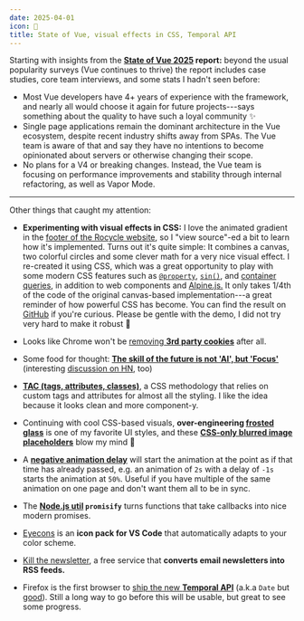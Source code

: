 ```yaml
---
date: 2025-04-01
icon: 🐰
title: State of Vue, visual effects in CSS, Temporal API
---
```


Starting with insights from the **[State of Vue 2025](https://www.monterail.com/stateofvue) report:** beyond the usual popularity surveys (Vue continues to thrive) the report includes case studies, core team interviews, and some stats I hadn't seen before:

- Most Vue developers have 4+ years of experience with the framework, and nearly all would choose it again for future projects---says something about the quality to have such a loyal community ✨
- Single page applications remain the dominant architecture in the Vue ecosystem, despite recent industry shifts away from SPAs. The Vue team is aware of that and say they have no intentions to become opinionated about servers or otherwise changing their scope.
- No plans for a V4 or breaking changes. Instead, the Vue team is focusing on performance improvements and stability through internal refactoring, as well as Vapor Mode.

---

Other things that caught my attention:

- **Experimenting with visual effects in CSS:** I love the animated gradient in the [footer of the Rocycle website](https://rocyclestudios.com/en), so I "view source"-ed a bit to learn how it's implemented. Turns out it's quite simple: It combines a canvas, two colorful circles and some clever math for a very nice visual effect. I re-created it using CSS, which was a great opportunity to play with some modern CSS features such as [`@property`](https://developer.mozilla.org/en-US/docs/Web/CSS/@property), [`sin()`](https://developer.mozilla.org/en-US/docs/Web/CSS/sin), and [container queries](https://css-tricks.com/css-container-queries/), in addition to web components and [Alpine.js.](https://alpinejs.dev/) It only takes 1/4th of the code of the original canvas-based implementation---a great reminder of how powerful CSS has become. You can find the result on [GitHub](https://github.com/andreasphil/spin) if you're curious. Please be gentle with the demo, I did not try very hard to make it robust 😬

- Looks like Chrome won't be [removing **3rd party cookies**](https://privacysandbox.com/news/privacy-sandbox-next-steps/) after all.

- Some food for thought: [**The skill of the future is not 'AI', but 'Focus'**](https://www.carette.xyz/posts/focus_will_be_the_skill_of_the_future/) (interesting [discussion on HN](https://news.ycombinator.com/item?id=43744394), too)

- [**TAC (tags, attributes, classes)**](https://jordanbrennan.hashnode.dev/tac-a-new-css-methodology), a CSS methodology that relies on custom tags and attributes for almost all the styling. I like the idea because it looks clean and more component-y.

- Continuing with cool CSS-based visuals, **over-engineering [frosted glass](https://www.joshwcomeau.com/css/backdrop-filter/)** is one of my favorite UI styles, and these **[CSS-only blurred image placeholders](https://leanrada.com/notes/css-only-lqip/)** blow my mind 🤯

- A [**negative animation delay**](https://developer.mozilla.org/en-US/docs/Web/CSS/animation-delay) will start the animation at the point as if that time has already passed, e.g. an animation of `2s` with a delay of `-1s` starts the animation at `50%`. Useful if you have multiple of the same animation on one page and don't want them all to be in sync.

- The **[Node.js util](https://nodejs.org/api/util.html#utilpromisifyoriginal) `promisify`** turns functions that take callbacks into nice modern promises.

- [Eyecons](https://eyecons.dev/) is an **icon pack for VS Code** that automatically adapts to your color scheme.

- [Kill the newsletter](http://localhost:8000/), a free service that **converts email newsletters into RSS feeds.**

- Firefox is the first browser to [ship the new **Temporal API**](https://spidermonkey.dev/blog/2025/04/11/shipping-temporal.html) (a.k.a `Date` but [good](https://developer.mozilla.org/en-US/blog/javascript-temporal-is-coming/)). Still a long way to go before this will be usable, but great to see some progress.
